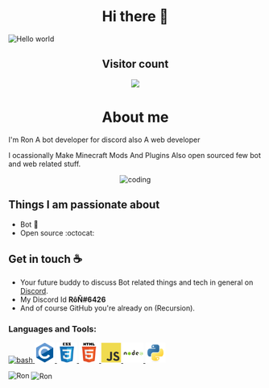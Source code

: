 <h1 align="center">Hi there 👋</h1>

<img src="https://raw.githubusercontent.com/Rongaming7777/Rongaming7777/main/resources/banner.png" alt="Hello world">
<h2 align="center">Visitor count</h2>
<p align="center">
  <img src="https://profile-counter.glitch.me/Rongaming7777/count.svg" />
</p>

<h1 align="center">About me</h1>
<p align="left">I'm Ron A bot developer for discord also A web developer 

I ocassionally Make Minecraft Mods And Plugins Also open sourced few bot and web related stuff. </p>
<p align="center"><img alt="coding"width="400" src="https://github.com/Rongaming7777/Rongaming7777/blob/main/resources/ron-code.gif"></p>

## Things I am passionate about

- Bot :robot:
- Open source :octocat:

## Get in touch :coffee:

- Your future buddy to discuss Bot related things and tech in general on [Discord](https://discord.gg/zG8yUPhuxw).
- My Discord Id **__RôÑ#6426__**
- And of course GitHub you're already on (Recursion).

<h3 align="left">Languages and Tools:</h3>
<p align="left"> <a href="https://www.gnu.org/software/bash/" target="_blank" rel="noreferrer"> <img src="https://www.vectorlogo.zone/logos/gnu_bash/gnu_bash-icon.svg" alt="bash" width="40" height="40"/> </a> <a href="https://www.cprogramming.com/" target="_blank" rel="noreferrer"> <img src="https://raw.githubusercontent.com/devicons/devicon/master/icons/c/c-original.svg" alt="c" width="40" height="40"/> </a> <a href="https://www.w3schools.com/css/" target="_blank" rel="noreferrer"> <img src="https://raw.githubusercontent.com/devicons/devicon/master/icons/css3/css3-original-wordmark.svg" alt="css3" width="40" height="40"/> </a> <a href="https://www.w3.org/html/" target="_blank" rel="noreferrer"> <img src="https://raw.githubusercontent.com/devicons/devicon/master/icons/html5/html5-original-wordmark.svg" alt="html5" width="40" height="40"/> </a> <a href="https://developer.mozilla.org/en-US/docs/Web/JavaScript" target="_blank" rel="noreferrer"> <img src="https://raw.githubusercontent.com/devicons/devicon/master/icons/javascript/javascript-original.svg" alt="javascript" width="40" height="40"/> </a> <a href="https://nodejs.org" target="_blank" rel="noreferrer"> <img src="https://raw.githubusercontent.com/devicons/devicon/master/icons/nodejs/nodejs-original-wordmark.svg" alt="nodejs" width="40" height="40"/> </a> <a href="https://www.python.org" target="_blank" rel="noreferrer"> <img src="https://raw.githubusercontent.com/devicons/devicon/master/icons/python/python-original.svg" alt="python" width="40" height="40"/> </a> </p>

<p><img align="left" src="https://github-readme-stats.vercel.app/api/top-langs?username=Rongaming7777&show_icons=true&locale=en&layout=compact" alt="Ron" /></p>

<p>&nbsp;<img align="center" src="https://github-readme-stats.vercel.app/api?username=Rongaming7777&show_icons=true&locale=en" alt="Ron" /></p>


<!--
**Rongaming7777/Rongaming7777** is a ✨ _special_ ✨ repository because its `README.md` (this file) appears on your GitHub profile.

Here are some ideas to get you started:

- 🔭 I’m currently working on ...
- 🌱 I’m currently learning ...
- 👯 I’m looking to collaborate on ...
- 🤔 I’m looking for help with ...
- 💬 Ask me about ...
- 📫 How to reach me: ...
- 😄 Pronouns: ...
- ⚡ Fun fact: ...
-->
